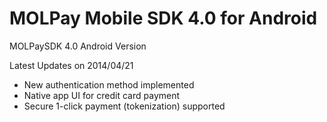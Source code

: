 MOLPay Mobile SDK 4.0 for Android
=================================

MOLPaySDK 4.0 Android Version

Latest Updates on 2014/04/21
- New authentication method implemented
- Native app UI for credit card payment
- Secure 1-click payment (tokenization) supported

